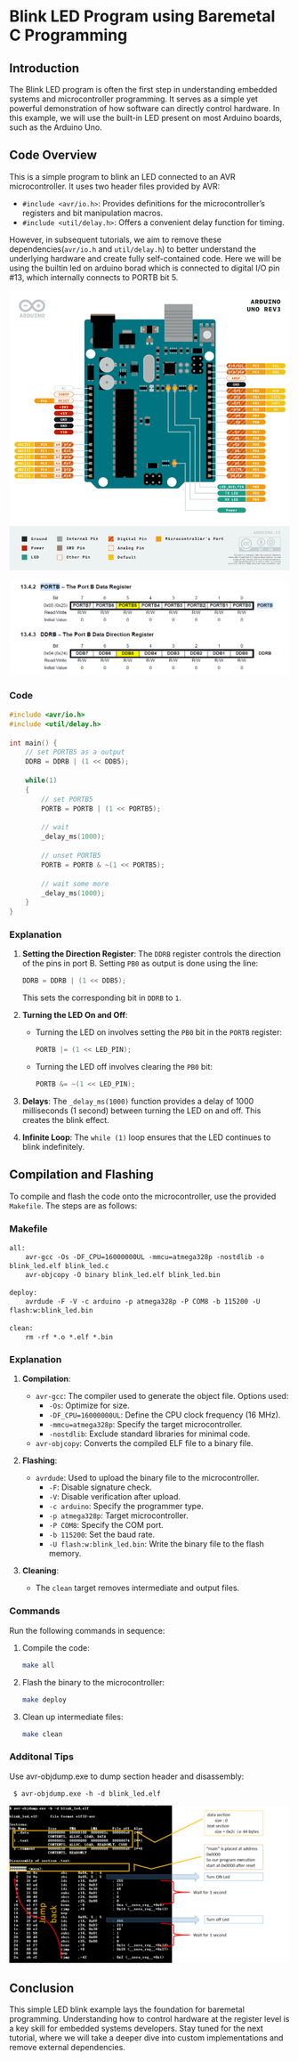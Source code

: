 # Blink LED Program using Baremetal C Programming

## Introduction
The Blink LED program is often the first step in understanding embedded systems and microcontroller programming. It serves as a simple yet powerful demonstration of how software can directly control hardware. In this example, we will use the built-in LED present on most Arduino boards, such as the Arduino Uno.

## Code Overview
This is a simple program to blink an LED connected to an AVR microcontroller. It uses two header files provided by AVR:

- `#include <avr/io.h>`: Provides definitions for the microcontroller’s registers and bit manipulation macros.
- `#include <util/delay.h>`: Offers a convenient delay function for timing.

However, in subsequent tutorials, we aim to remove these dependencies(`avr/io.h` and `util/delay.h`) to better understand the underlying hardware and create fully self-contained code.
Here we will be using the builtin led on arduino borad which is connected to digital I/O pin #13, which internally connects to PORTB bit 5.

![Arduino-Uno pinout](images/Arduino-uno_pinout.png)

![Registers](images/Registers.png)

### Code
```c
#include <avr/io.h>
#include <util/delay.h>

int main() {
	// set PORTB5 as a output
    DDRB = DDRB | (1 << DDB5);

    while(1) 
    {
        // set PORTB5
        PORTB = PORTB | (1 << PORTB5);

        // wait
        _delay_ms(1000);

        // unset PORTB5
        PORTB = PORTB & ~(1 << PORTB5);

        // wait some more
        _delay_ms(1000);
    }
}
```

### Explanation
1. **Setting the Direction Register**: The `DDRB` register controls the direction of the pins in port B. Setting `PB0` as output is done using the line:
   ```c
   DDRB = DDRB | (1 << DDB5);
   ```
   This sets the corresponding bit in `DDRB` to `1`.

2. **Turning the LED On and Off**:
   - Turning the LED on involves setting the `PB0` bit in the `PORTB` register:
     ```c
     PORTB |= (1 << LED_PIN);
     ```
   - Turning the LED off involves clearing the `PB0` bit:
     ```c
     PORTB &= ~(1 << LED_PIN);
     ```

3. **Delays**: The `_delay_ms(1000)` function provides a delay of 1000 milliseconds (1 second) between turning the LED on and off. This creates the blink effect.

4. **Infinite Loop**: The `while (1)` loop ensures that the LED continues to blink indefinitely.

## Compilation and Flashing
To compile and flash the code onto the microcontroller, use the provided `Makefile`. The steps are as follows:

### Makefile
```make
all:
	avr-gcc -Os -DF_CPU=16000000UL -mmcu=atmega328p -nostdlib -o blink_led.elf blink_led.c 
	avr-objcopy -O binary blink_led.elf blink_led.bin

deploy:
	avrdude -F -V -c arduino -p atmega328p -P COM8 -b 115200 -U flash:w:blink_led.bin

clean:
	rm -rf *.o *.elf *.bin
```

### Explanation
1. **Compilation**:
   - `avr-gcc`: The compiler used to generate the object file. Options used:
     - `-Os`: Optimize for size.
     - `-DF_CPU=16000000UL`: Define the CPU clock frequency (16 MHz).
     - `-mmcu=atmega328p`: Specify the target microcontroller.
     - `-nostdlib`: Exclude standard libraries for minimal code.
   - `avr-objcopy`: Converts the compiled ELF file to a binary file.

2. **Flashing**:
   - `avrdude`: Used to upload the binary file to the microcontroller.
     - `-F`: Disable signature check.
     - `-V`: Disable verification after upload.
     - `-c arduino`: Specify the programmer type.
     - `-p atmega328p`: Target microcontroller.
     - `-P COM8`: Specify the COM port.
     - `-b 115200`: Set the baud rate.
     - `-U flash:w:blink_led.bin`: Write the binary file to the flash memory.

3. **Cleaning**:
   - The `clean` target removes intermediate and output files.

### Commands
Run the following commands in sequence:
1. Compile the code:
   ```bash
   make all
   ```
2. Flash the binary to the microcontroller:
   ```bash
   make deploy
   ```
3. Clean up intermediate files:
   ```bash
   make clean
   ```
   
### Additonal Tips
Use avr-objdump.exe to dump section header and disassembly:
```
 $ avr-objdump.exe -h -d blink_led.elf
```
![Sections and Disassembly](images/Disassembly.png)

## Conclusion
This simple LED blink example lays the foundation for baremetal programming. Understanding how to control hardware at the register level is a key skill for embedded systems developers. Stay tuned for the next tutorial, where we will take a deeper dive into custom implementations and remove external dependencies.

